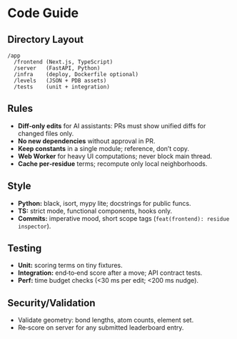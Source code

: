 # Code Guide

## Directory Layout
```
/app
  /frontend (Next.js, TypeScript)
  /server   (FastAPI, Python)
  /infra    (deploy, Dockerfile optional)
  /levels   (JSON + PDB assets)
  /tests    (unit + integration)
```

## Rules
- **Diff‑only edits** for AI assistants: PRs must show unified diffs for changed files only.
- **No new dependencies** without approval in PR.
- **Keep constants** in a single module; reference, don’t copy.
- **Web Worker** for heavy UI computations; never block main thread.
- **Cache per‑residue** terms; recompute only local neighborhoods.

## Style
- **Python:** black, isort, mypy lite; docstrings for public funcs.
- **TS:** strict mode, functional components, hooks only.
- **Commits:** imperative mood, short scope tags (`feat(frontend): residue inspector`).

## Testing
- **Unit:** scoring terms on tiny fixtures.
- **Integration:** end‑to‑end score after a move; API contract tests.
- **Perf:** time budget checks (<30 ms per edit; <200 ms nudge).

## Security/Validation
- Validate geometry: bond lengths, atom counts, element set.
- Re‑score on server for any submitted leaderboard entry.
